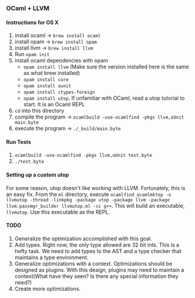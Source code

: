 ### OCaml + LLVM

#### Instructions for OS X

1. install ocaml -> ```brew install ocaml```
2. install opam -> ```brew install opam```
3. install llvm -> ```brew install llvm```
4. Run ```opam init```
5. install ocaml dependencies with opam
    * ```opam install llvm``` (Make sure the version installed here is the same as what brew installed)
    * ```opam install core```
    * ```opam install ounit```
    * ```opam install ctypes-foreign```
    * ```opam install utop```. If unfamiliar with OCaml, read a utop tutorial to start. It is an Ocaml REPL
6. ```cd``` into this directory
7. compile the program -> ```ocamlbuild -use-ocamlfind -pkgs llvm,oUnit main.byte```
8. execute the program -> ```./_build/main.byte```

#### Run Tests
1. ```ocamlbuild -use-ocamlfind -pkgs llvm,oUnit test.byte```
2. ```./test.byte```

#### Setting up a custom utop

For some reason, utop doesn't like working with LLVM. Fortunately, this is an easy fix.
From the ```ml``` directory, execute ```ocamlfind ocamlmktop -o llvmutop -thread -linkpkg -package utop -package llvm -package llvm.passmgr_builder llvmutop.ml -cc g++```. This will build an executable, ```llvmutop```. Use this executable as the REPL.

#### TODO

1. Generalize the optimization accomplished with this goal.
2. Add types. Right now, the only type allowed are 32 bit ints. This is a hefty task. We need to add types to the AST and a type checker that maintains a type environment.
3. Generalize optimizations with a context. Optimizations should be designed as plugins. With this design, plugins may need to maintain a context(What have they seen? Is there any special information they need?)
4. Create more optimizations.
